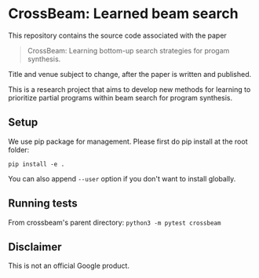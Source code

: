 # CrossBeam: Learned beam search

This repository contains the source code associated with the paper

> CrossBeam: Learning bottom-up search strategies for progam synthesis.

Title and venue subject to change, after the paper is written and published.

This is a research project that aims to develop new methods for learning to
prioritize partial programs within beam search for program synthesis.


## Setup

We use pip package for management. Please first do pip install at the root folder:

    pip install -e .

You can also append `--user` option if you don't want to install globally. 


## Running tests

From crossbeam's parent directory: `python3 -m pytest crossbeam`

## Disclaimer

This is not an official Google product.
